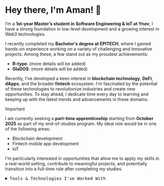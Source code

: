# Hey there, I'm Aman! 👋

I’m a **1st-year Master’s student in Software Engineering & IoT at Ynov**, I have a strong foundation in low-level development and a growing interest in Web3 technologies.

I recently completed my **Bachelor's degree at EPITECH**, where I gained hands-on experience working on a variety of challenging and innovative projects. Among these, a few stand out as my proudest achievements:

- **R-type**: (more details will be added)
- **GlaDOS**: (more details will be added)

Recently, I've developed a keen interest in **blockchain technology**, **DeFi**, **dApps**, and the broader **fintech** ecosystem. I'm fascinated by the potential of these technologies to revolutionize industries and create new opportunities. To stay ahead, I dedicate time every day to learning and keeping up with the latest trends and advancements in these domains.

> [!IMPORTANT]
> I am currently seeking a **part-time apprenticeship** starting from **October 2025** as part of my end-of-studies program. My ideal role would be in one of the following areas:
> - Blockchain development
> - Fintech mobile app development
> - IoT

I'm particularly interested in opportunities that allow me to apply my skills in a real-world setting, contribute to meaningful projects, and potentially transition into a full-time role after completing my studies.

<details>
<summary><samp>Tools & Technologies I've Worked With</samp></summary>
<br>

### <samp>Programming Languages</samp>
- <img src="https://img.icons8.com/color/48/000000/dart.png" alt="Dart" width="20"/> **Dart**
- <img src="https://img.icons8.com/color/48/000000/c-plus-plus-logo.png" alt="C++" width="20"/> **C++**
- <img src="https://img.icons8.com/color/48/000000/python.png" alt="Python" width="20"/> **Python**
- <img src="https://img.icons8.com/color/48/000000/c-programming.png" alt="C" width="20"/> **C**
- <img src="https://img.icons8.com/color/48/000000/haskell.png" alt="Haskell" width="20"/> **Haskell**

### <samp>Frameworks & Libraries</samp>
- <img src="https://img.icons8.com/color/48/000000/flutter.png" alt="Flutter" width="20"/> **Flutter**
- <img src="https://img.icons8.com/color/48/000000/nodejs.png" alt="Express.js" width="20"/> **Express.js**
- <img src="https://img.icons8.com/color/48/000000/nextjs.png" alt="Next.js" width="20"/> **Next.js**

### <samp>Databases</samp>
- <img src="https://img.icons8.com/color/48/000000/mongodb.png" alt="MongoDB" width="20"/> **MongoDB**
- <img src="https://img.icons8.com/color/48/000000/firebase.png" alt="Firebase" width="20"/> **Firebase**
- <img src="https://img.icons8.com/color/48/000000/mysql-logo.png" alt="MySQL" width="20"/> **MySQL**
- <img src="https://img.icons8.com/color/48/000000/postgreesql.png" alt="PostgreSQL" width="20"/> **PostgreSQL**

### <samp>DevOps & Cloud</samp>
- <img src="https://img.icons8.com/color/48/000000/git.png" alt="Git" width="20"/> **Git**, **CI/CD**, **GitHub Actions**
- <img src="https://img.icons8.com/color/48/000000/docker.png" alt="Docker" width="20"/> **Docker**
- <img src="https://img.icons8.com/color/48/000000/jenkins.png" alt="Jenkins" width="20"/> **Jenkins**
- <img src="https://img.icons8.com/color/48/000000/ansible.png" alt="Ansible" width="20"/> **Ansible**
- <img src="https://th.bing.com/th/id/R.1dbc8e5220638f7193ef9f5a24c2eb5b?rik=NczRoK26h8tMXw&riu=http%3a%2f%2fcoolify.io%2fcoolify-transparent.png&ehk=QBPUuJsLNqQsmWdzYet05RPUiNA8hI0s0WsGkUmc3iQ%3d&risl=&pid=ImgRaw&r=0" alt="Coolify" width="20"/> **Coolify**

### <samp>Env</samp>
- <img src="https://img.icons8.com/color/48/000000/github--v1.png" alt="GitHub" width="20"/> **GitHub/GitLab**
- <img src="https://img.icons8.com/color/48/000000/android-studio--v3.png" alt="Android Studio" width="20"/> **Android Studio/Visual Studio**
- <img src="https://img.icons8.com/color/48/000000/linux.png" alt="Linux" width="20"/> **Unix/Linux**
- <img src="https://img.icons8.com/color/48/000000/windows-10.png" alt="Windows" width="20"/> **Windows**

## Let's Connect! 🌐

I'm always open to collaborating on exciting projects, discussing new ideas, or simply connecting with like-minded individuals. Feel free to reach out to me via [LinkedIn](https://www.linkedin.com/in/your-profile) or [email](mailto:your-email@example.com).

Looking forward to building something amazing together !

